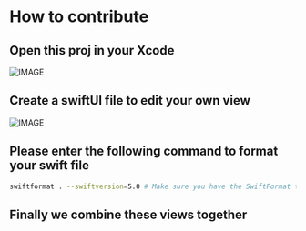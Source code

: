 # How to contribute

## Open this proj in your Xcode
![IMAGE](https://github.com/MGMCN/Team-Gao-Yuan-Uriuriboo-KazukiSenda/blob/main/image/xcode_proj.png)
## Create a swiftUI file to edit your own view
![IMAGE](https://github.com/MGMCN/Team-Gao-Yuan-Uriuriboo-KazukiSenda/blob/main/image/create_swiftui_view.png)
## Please enter the following command to format your swift file
```Bash
swiftformat . --swiftversion=5.0 # Make sure you have the SwiftFormat tool installed.
```
## Finally we combine these views together
